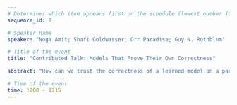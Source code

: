 ```yaml
---
# Determines which item appears first on the schedule (lowest number (0) appears first)
sequence_id: 2

# Speaker name
speaker: "Noga Amit; Shafi Goldwasser; Orr Paradise; Guy N. Rothblum" 

# Title of the event
title: "Contributed Talk: Models That Prove Their Own Correctness"

abstract: "How can we trust the correctness of a learned model on a particular input of interest? Model accuracy is typically measured *on average* over a distribution of inputs, giving no guarantee for any fixed input. This paper proposes a theoretically-founded solution to this problem: to train *Self-Proving models* that prove the correctness of their output to  a verification algorithm $V$ via an Interactive Proof. We devise a generic method for learning  Self-Proving models, and we prove  convergence bounds under certain assumptions. As an empirical exploration, our learning method is used to train a Self-Proving transformer that computes the Greatest Common Divisor (GCD) *and* proves the correctness of its answer." 

# Time of the event
time: 1200 - 1215
---
```

